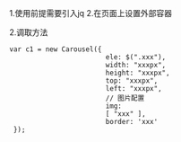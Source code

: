 1.使用前提需要引入jq
2.在页面上设置外部容器 <div class="xxx"></div>
2.调取方法   
```
var c1 = new Carousel({
                        ele: $(".xxx"),
                        width: "xxxpx",
                        height: "xxxpx",
                        top: "xxxpx",
                        left: "xxxpx",
                        // 图片配置
                        img:
                        [ "xxx" ],
                        border: 'xxx'
 });
 ```
